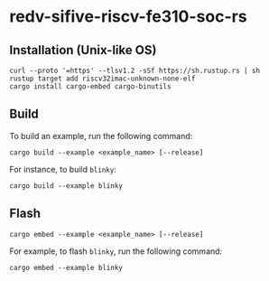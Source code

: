 # redv-sifive-riscv-fe310-soc-rs

## Installation (Unix-like OS)
```
curl --proto '=https' --tlsv1.2 -sSf https://sh.rustup.rs | sh
rustup target add riscv32imac-unknown-none-elf
cargo install cargo-embed cargo-binutils 
```

## Build
To build an example, run the following command:
```
cargo build --example <example_name> [--release]
```
For instance, to build `blinky`:
```
cargo build --example blinky
```

## Flash
```
cargo embed --example <example_name> [--release]
```
For example, to flash `blinky`, run the following command:
```
cargo embed --example blinky
```
